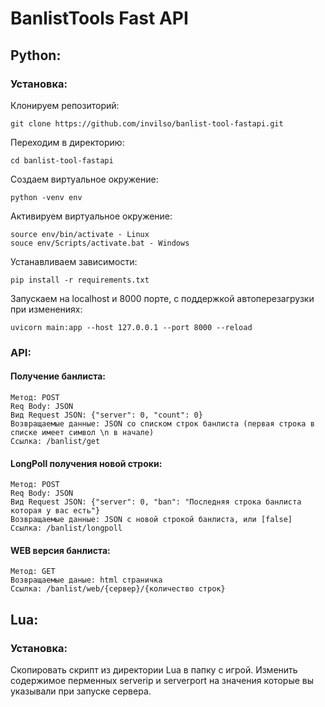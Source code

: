 # BanlistTools Fast API
## Python:
### Установка:
Клонируем репозиторий:
```
git clone https://github.com/invilso/banlist-tool-fastapi.git
```
Переходим в директорию:
```
cd banlist-tool-fastapi
```
Создаем виртуальное окружение:
```
python -venv env
```
Активируем виртуальное окружение:
```
source env/bin/activate - Linux
souce env/Scripts/activate.bat - Windows
```
Устанавливаем зависимости:
```
pip install -r requirements.txt
```
Запускаем на localhost и 8000 порте, с поддержкой автоперезагрузки при изменениях:
```
uvicorn main:app --host 127.0.0.1 --port 8000 --reload
```
### API:
#### Получение банлиста:
```
Метод: POST
Req Body: JSON
Вид Request JSON: {"server": 0, "count": 0}
Возвращаемые данные: JSON со списком строк банлиста (первая строка в списке имеет символ \n в начале)
Cсылка: /banlist/get
```
#### LongPoll получения новой строки:
```
Метод: POST
Req Body: JSON
Вид Request JSON: {"server": 0, "ban": "Последняя строка банлиста которая у вас есть"}
Возвращаемые данные: JSON с новой строкой банлиста, или [false]
Ссылка: /banlist/longpoll
```
#### WEB версия банлиста:
```
Метод: GET
Возвращаемые даные: html страничка
Ссылка: /banlist/web/{сервер}/{количество строк}
```
## Lua:
### Установка:
Скопировать скрипт из директории Lua в папку с игрой.
Изменить содержимое перменных serverip и serverport на значения которые вы указывали при запуске сервера.

